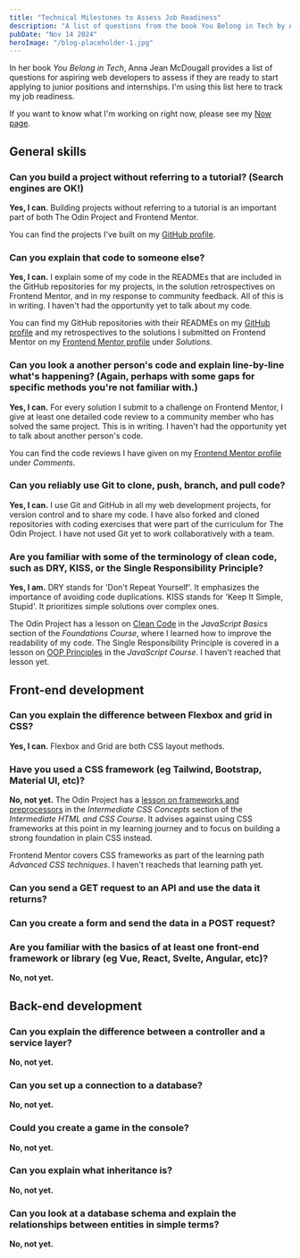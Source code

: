 ```yaml
---
title: "Technical Milestones to Assess Job Readiness"
description: "A list of questions from the book You Belong in Tech by Anna McDougall to assess if I'm ready to start applying for jobs."
pubDate: "Nov 14 2024"
heroImage: "/blog-placeholder-1.jpg"
---
```


In her book <cite>You Belong in Tech</cite>, Anna Jean McDougall provides a list of questions for aspiring web developers to assess if they are ready to start applying to junior positions and internships. I'm using this list here to track my job readiness.

If you want to know what I'm working on right now, please see my [Now page](/now).

## General skills

### Can you build a project without referring to a tutorial? (Search engines are OK!)

**Yes, I can.** Building projects without referring to a tutorial is an important part of both The Odin Project and Frontend Mentor.

You can find the projects I've built on my [GitHub profile](https://github.com/SabineEmden).

### Can you explain that code to someone else?

**Yes, I can.** I explain some of my code in the READMEs that are included in the GitHub repositories for my projects, in the solution retrospectives on Frontend Mentor, and in my response to community feedback. All of this is in writing. I haven't had the opportunity yet to talk about my code.

You can find my GitHub repositories with their READMEs on my [GitHub profile](https://github.com/SabineEmden) and my retrospectives to the solutions I submitted on Frontend Mentor on my [Frontend Mentor profile](https://www.frontendmentor.io/profile/SabineEmden) under _Solutions_.

### Can you look a another person's code and explain line-by-line what's happening? (Again, perhaps with some gaps for specific methods you're not familiar with.)

**Yes, I can.** For every solution I submit to a challenge on Frontend Mentor, I give at least one detailed code review to a community member who has solved the same project. This is in writing. I haven't had the opportunity yet to talk about another person's code.

You can find the code reviews I have given on my [Frontend Mentor profile](https://www.frontendmentor.io/profile/SabineEmden) under _Comments_.

### Can you reliably use Git to clone, push, branch, and pull code?

**Yes, I can.** I use Git and GitHub in all my web development projects, for version control and to share my code. I have also forked and cloned repositories with coding exercises that were part of the curriculum for The Odin Project. I have not used Git yet to work collaboratively with a team.

### Are you familiar with some of the terminology of clean code, such as DRY, KISS, or the Single Responsibility Principle?

**Yes, I am.** DRY stands for 'Don't Repeat Yourself'. It emphasizes the importance of avoiding code duplications. KISS stands for 'Keep It Simple, Stupid'. It prioritizes simple solutions over complex ones.

The Odin Project has a lesson on [Clean Code](https://www.theodinproject.com/lessons/foundations-clean-code) in the <cite>JavaScript Basics</cite> section of the <cite>Foundations Course</cite>, where I learned how to improve the readability of my code. The Single Responsibility Principle is covered in a lesson on [OOP Principles](https://www.theodinproject.com/lessons/node-path-javascript-oop-principles) in the <cite>JavaScript Course</cite>. I haven't reached that lesson yet.

## Front-end development

### Can you explain the difference between Flexbox and grid in CSS?

**Yes, I can.** Flexbox and Grid are both CSS layout methods.

### Have you used a CSS framework (eg Tailwind, Bootstrap, Material UI, etc)?

**No, not yet.** The Odin Project has a [lesson on frameworks and preprocessors](https://www.theodinproject.com/lessons/node-path-intermediate-html-and-css-frameworks-and-preprocessors) in the <cite>Intermediate CSS Concepts</cite> section of the <cite>Intermediate HTML and CSS Course</cite>. It advises against using CSS frameworks at this point in my learning journey and to focus on building a strong foundation in plain CSS instead.

Frontend Mentor covers CSS frameworks as part of the learning path <cite>Advanced CSS techniques</cite>. I haven't reacheds that learning path yet.

### Can you send a GET request to an API and use the data it returns?

### Can you create a form and send the data in a POST request?

### Are you familiar with the basics of at least one front-end framework or library (eg Vue, React, Svelte, Angular, etc)?

**No, not yet.**

## Back-end development

### Can you explain the difference between a controller and a service layer?

**No, not yet.**

### Can you set up a connection to a database?

**No, not yet.**

### Could you create a game in the console?

**No, not yet.**

### Can you explain what inheritance is?

**No, not yet.**

### Can you look at a database schema and explain the relationships between entities in simple terms?

**No, not yet.**
